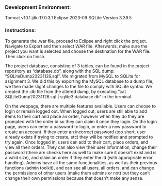 ### Development Environment:
Tomcat v10.1
jdk-17.0.3.1
Eclipse 2023-09
SQLite Version 3.39.5
### Instructions:
To generate the .war file, proceed to Eclipse and right click the project. Navigate to Export and then select WAR file. Afterwards, make sure the project you want is selected and choose the destination for the WAR file. Then click on finish.

The project database, consisting of 3 tables, can be found in the project repository as “database.db”, along with the SQL dump: “SQLiteDump20231126.sql”. We migrated from MySQL to SQLite for asignment 3. We did this by exporting the MySQL database to a dump file, we then made slight changes to the file to comply with SQLite syntax. We created the .db file from the altered dump, by executing “cat  SQLiteDump20231126.sql | sqlite3 database.db” in the terminal.

On the webpage, there are multiple features available. Users can choose to login or remain logged out. When logged out, users are still able to add items to their cart and place an order, however when they do they are prompted with the order id so they can claim it once they login. On the login page, users can enter a password to login, or enter a new password to create an account. If they enter an incorrect password (too short, user already exists if trying to create, etc) they will be notified and prompted to try again. Once logged in, users can add to their cart, place orders, and view all their orders. They can also view their user information, change their password (there are checks here as well to make sure it doesn’t exist and is a valid size), and claim an order if they enter the id (with appropriate error handling). Admins have all the same functionalities, as well as their previous functions (admin toolkit), and can see all users, all orders, and can change the permissions of other users (make them admins or not) but they can’t change their own permissions because that doesn’t make any sense.

